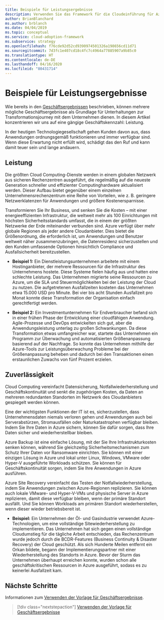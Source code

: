 ```yaml
---
title: Beispiele für Leistungsergebnisse
description: Verwenden Sie das Framework für die Cloudeinführung für Azure, um sich mit Leistungsergebnissen in Bezug auf die Cloudtransformation vertraut zu machen.
author: BrianBlanchard
ms.author: brblanch
ms.date: 04/04/2019
ms.topic: conceptual
ms.service: cloud-adoption-framework
ms.subservice: strategy
ms.openlocfilehash: f76cde92d52cd9390974501326a198656cd11d71
ms.sourcegitcommit: 7d3fc1e407cd18c4fc7c4964a77885907a9b85c0
ms.translationtype: HT
ms.contentlocale: de-DE
ms.lasthandoff: 04/16/2020
ms.locfileid: "80431714"
---
```

# <a name="examples-of-performance-outcomes"></a>Beispiele für Leistungsergebnisse

Wie bereits in den [Geschäftsergebnissen](./index.md) beschrieben, können mehrere mögliche Geschäftsergebnisse als Grundlage für Unterhaltungen zur Transformationsjourney mit dem Unternehmen dienen. In diesem Artikel konzentrieren wir uns auf eine gängige Geschäftskennzahl: Leistung.

In der heutigen Technologiegesellschaft gehen Kunden davon aus, dass Anwendungen ordnungsgemäß funktionieren und immer verfügbar sind. Wenn diese Erwartung nicht erfüllt wird, schädigt das den Ruf und kann damit teuer sein und lange andauern.

## <a name="performance"></a>Leistung

Die größten Cloud Computing-Dienste werden in einem globalen Netzwerk aus sicheren Rechenzentren ausgeführt, die regelmäßig auf die neueste Generation schneller und effizienter Computinghardware aktualisiert werden. Dieser Aufbau bietet gegenüber einem einzelnen Unternehmensrechenzentrum eine Reihe von Vorteilen, wie z. B. geringere Netzwerklatenzen für Anwendungen und größere Kostenersparnisse.

Transformieren Sie Ihr Business, und senken Sie die Kosten – mit einer energieeffizienten Infrastruktur, die weltweit mehr als 100 Einrichtungen mit höchsten Sicherheitsstandards umfasst, die in einem der größten Netzwerke der Erde miteinander verbunden sind. Azure verfügt über mehr globale Regionen als jeder andere Cloudanbieter. Dies bietet die Größenordnung, die erforderlich ist, um Anwendungen und Benutzer weltweit näher zusammenzubringen, die Datenresidenz sicherzustellen und den Kunden umfassende Optionen hinsichtlich Compliance und Ausfallsicherheit bereitzustellen.

- **Beispiel 1:** Ein Dienstleistungsunternehmen arbeitete mit einem Hostinganbieter, der mehrere Ressourcen für die Infrastruktur des Unternehmens hostete. Diese Systeme fielen häufig aus und hatten eine schlechte Leistung. Das Unternehmen migrierte seine Ressourcen zu Azure, um die SLA und Steuermöglichkeiten bei der Leistung der Cloud zu nutzen. Die aufgetretenen Ausfallzeiten kosteten das Unternehmen etwa 15.000 USD pro Minute. Bei vier bis acht Stunden Ausfallzeit pro Monat konnte diese Transformation der Organisation einfach gerechtfertigt werden.

- **Beispiel 2:** Ein Investmentunternehmen für Endverbraucher befand sich in einer frühen Phase der Entwicklung einer cloudfähigen Anwendung. Agile-Prozesse und DevOps entwickelten sich gut, aber die Anwendungsleistung unterlag zu großen Schwankungen. Da diese Transformation etwas umfangreicher war, startete das Unternehmen ein Programm zur Überwachung und automatisierten Größenanpassung basierend auf der Nachfrage. So konnte das Unternehmen mithilfe der Azure-Tools zur Leistungsüberwachung Probleme bei der Größenanpassung beheben und dadurch bei den Transaktionen einen erstaunlichen Zuwachs von fünf Prozent erzielen.

## <a name="reliability"></a>Zuverlässigkeit

Cloud Computing vereinfacht Datensicherung, Notfallwiederherstellung und Geschäftskontinuität und senkt die zugehörigen Kosten, da Daten an mehreren redundanten Standorten im Netzwerk des Cloudanbieters gespiegelt werden können.

Eine der wichtigsten Funktionen der IT ist es, sicherzustellen, dass Unternehmensdaten niemals verloren gehen und Anwendungen auch bei Serverabstürzen, Stromausfällen oder Naturkatastrophen verfügbar bleiben. Indem Sie Ihre Daten in Azure sichern, können Sie dafür sorgen, dass Ihre Daten sicher und wiederherstellbar bleiben.

Azure Backup ist eine einfache Lösung, mit der Sie Ihre Infrastrukturkosten senken können, während Sie gleichzeitig Sicherheitsmechanismen zum Schutz Ihrer Daten vor Ransomware einrichten. Sie können mit einer einzigen Lösung in Azure und lokal unter Linux, Windows, VMware oder Hyper-V ausgeführte Workloads schützen. Sie können für Geschäftskontinuität sorgen, indem Sie Ihre Anwendungen in Azure ausführen.

Azure Site Recovery vereinfacht das Testen der Notfallwiederherstellung, indem Sie Anwendungen zwischen Azure-Regionen replizieren. Sie können auch lokale VMware- und Hyper-V-VMs und physische Server in Azure replizieren, damit diese verfügbar bleiben, wenn der primäre Standort ausfällt. Und Sie können Workloads am primären Standort wiederherstellen, wenn dieser wieder betriebsbereit ist.

- **Beispiel:** Ein Unternehmen der Öl- und Gasindustrie verwendet Azure-Technologien, um eine vollständige Sitewiederherstellung zu implementieren. Das Unternehmen hat sich gegen einen vollständige Cloudumstieg für die tägliche Arbeit entschieden, das Rechenzentrum wurde jedoch durch die BCDR-Features (Business Continuity & Disaster Recovery) der Cloud geschützt. Als sich Hunderte Meilen entfernt ein Orkan bildete, begann der Implementierungspartner mit einer Wiederherstellung des Standorts in Azure. Bevor der Sturm das Unternehmen überhaupt erreichen konnte, wurden schon alle geschäftskritischen Ressourcen in Azure ausgeführt, sodass es zu keinerlei Ausfallzeit kam.

## <a name="next-steps"></a>Nächste Schritte

Informationen zum [Verwenden der Vorlage für Geschäftsergebnisse](./business-outcome-template.md).

> [!div class="nextstepaction"]
> [Verwenden der Vorlage für Geschäftsergebnisse](./business-outcome-template.md)
